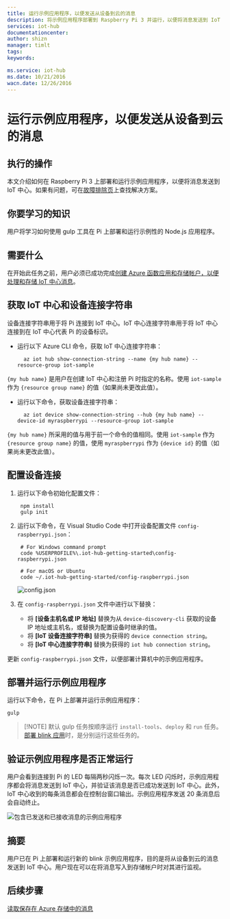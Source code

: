 ```yaml
---
title: 运行示例应用程序，以便发送从设备到云的消息
description: 将示例应用程序部署到 Raspberry Pi 3 并运行，以便将消息发送到 IoT 中心并使 LED 闪烁。
services: iot-hub
documentationcenter: 
author: shizn
manager: timlt
tags: 
keywords: 

ms.service: iot-hub
ms.date: 10/21/2016
wacn.date: 12/26/2016
---
```


# 运行示例应用程序，以便发送从设备到云的消息
## 执行的操作
本文介绍如何在 Raspberry Pi 3 上部署和运行示例应用程序，以便将消息发送到 IoT 中心。如果有问题，可在[故障排除页](./iot-hub-raspberry-pi-kit-node-troubleshooting.md)上查找解决方案。

## 你要学习的知识
用户将学习如何使用 gulp 工具在 Pi 上部署和运行示例性的 Node.js 应用程序。

## 需要什么
在开始此任务之前，用户必须已成功完成[创建 Azure 函数应用和存储帐户，以便处理和存储 IoT 中心消息](./iot-hub-raspberry-pi-kit-node-lesson3-deploy-resource-manager-template.md)。

## 获取 IoT 中心和设备连接字符串
设备连接字符串用于将 Pi 连接到 IoT 中心。IoT 中心连接字符串用于将 IoT 中心连接到在 IoT 中心代表 Pi 的设备标识。

* 运行以下 Azure CLI 命令，获取 IoT 中心连接字符串：

        az iot hub show-connection-string --name {my hub name} --resource-group iot-sample

`{my hub name}` 是用户在创建 IoT 中心和注册 Pi 时指定的名称。使用 `iot-sample` 作为 `{resource group name}` 的值（如果尚未更改此值）。

* 运行以下命令，获取设备连接字符串：

        az iot device show-connection-string --hub {my hub name} --device-id myraspberrypi --resource-group iot-sample

`{my hub name}` 所采用的值与用于前一个命令的值相同。使用 `iot-sample` 作为 `{resource group name}` 的值，使用 `myraspberrypi` 作为 `{device id}` 的值（如果尚未更改此值）。

## 配置设备连接
1. 运行以下命令初始化配置文件：

        npm install
        gulp init

2. 运行以下命令，在 Visual Studio Code 中打开设备配置文件 `config-raspberrypi.json`：

        # For Windows command prompt
        code %USERPROFILE%\.iot-hub-getting-started\config-raspberrypi.json

        # For macOS or Ubuntu
        code ~/.iot-hub-getting-started/config-raspberrypi.json

    ![config.json](./media/iot-hub-raspberry-pi-lessons/lesson3/config.png)  

3. 在 `config-raspberrypi.json` 文件中进行以下替换：

    * 将 **[设备主机名或 IP 地址]** 替换为从 `device-discovery-cli` 获取的设备 IP 地址或主机名，或替换为配置设备时继承的值。
    * 将 **[IoT 设备连接字符串]** 替换为获得的 `device connection string`。
    * 将 **[IoT 中心连接字符串]** 替换为获得的 `iot hub connection string`。

更新 `config-raspberrypi.json` 文件，以便部署计算机中的示例应用程序。

## 部署并运行示例应用程序
运行以下命令，在 Pi 上部署并运行示例应用程序：

    gulp

> [!NOTE] 默认 gulp 任务按顺序运行 `install-tools`、`deploy` 和 `run` 任务。[部署 blink 应用](./iot-hub-raspberry-pi-kit-node-lesson1-deploy-blink-app.md)时，是分别运行这些任务的。
> 
> 

## 验证示例应用程序是否正常运行
用户会看到连接到 Pi 的 LED 每隔两秒闪烁一次。每次 LED 闪烁时，示例应用程序都会将消息发送到 IoT 中心，并验证该消息是否已成功发送到 IoT 中心。此外，IoT 中心收到的每条消息都会在控制台窗口输出。示例应用程序发送 20 条消息后会自动终止。

![包含已发送和已接收消息的示例应用程序](./media/iot-hub-raspberry-pi-lessons/lesson3/gulp_run.png)  

## 摘要
用户已在 Pi 上部署和运行新的 blink 示例应用程序，目的是将从设备到云的消息发送到 IoT 中心。用户现在可以在将消息写入到存储帐户时对其进行监视。

## 后续步骤
[读取保存在 Azure 存储中的消息](./iot-hub-raspberry-pi-kit-node-lesson3-read-table-storage.md)

<!---HONumber=Mooncake_1212_2016-->